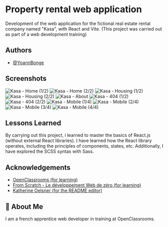
# Property rental web application

Development of the web application for the fictional real estate rental company named "Kasa", with React and Vite. (This project was carried out as part of a web development training)

## Authors

- [@YoannBonge](https://www.github.com/yoannBonge)


## Screenshots

![Kasa - Home (1/2)](https://github.com/yoannBonge/Kasa/blob/main/public/screenshots/Kasa%20-%20Home%201.png)
![Kasa - Home (2/2)](https://github.com/yoannBonge/Kasa/blob/main/public/screenshots/Kasa%20-%20Home%202.png)
![Kasa - Housing (1/2)](https://github.com/yoannBonge/Kasa/blob/main/public/screenshots/Kasa%20-%20Housing%201.png)
![Kasa - Housing (2/2)](https://github.com/yoannBonge/Kasa/blob/main/public/screenshots/Kasa%20-%20Housing%202.png)
![Kasa - About](https://github.com/yoannBonge/Kasa/blob/main/public/screenshots/Kasa%20-%20About.png)
![Kasa - 404 (1/2)](https://github.com/yoannBonge/Kasa/blob/main/public/screenshots/Kasa%20-%20404%201.png)
![Kasa - 404 (2/2)](https://github.com/yoannBonge/Kasa/blob/main/public/screenshots/Kasa%20-%20404%202.png)
![Kasa - Mobile (1/4)](https://github.com/yoannBonge/Kasa/blob/main/public/screenshots/Kasa%20-%20Mobile%201.png)
![Kasa - Mobile (2/4)](https://github.com/yoannBonge/Kasa/blob/main/public/screenshots/Kasa%20-%20Mobile%202.png)
![Kasa - Mobile (3/4)](https://github.com/yoannBonge/Kasa/blob/main/public/screenshots/Kasa%20-%20Mobile%203.png)
![Kasa - Mobile (4/4)](https://github.com/yoannBonge/Kasa/blob/main/public/screenshots/Kasa%20-%20Mobile%204.png)





## Lessons Learned

By carrying out this project, i learned to master the basics of React.js (without external React libraries). I have learned how the React library operates, including the principles of components, states, etc. Additionally, I have explored the SCSS syntax with Sass.


## Acknowledgements

 - [OpenClassrooms (for learning)](https://openclassrooms.com/fr/)
 - [From Scratch - Le développement Web de zéro (for learning)](https://www.youtube.com/@FromScratchDeveloppementWeb)
 - [Katherine Oelsner (for the README editor)](https://github.com/octokatherine)


## 🚀 About Me
I am a french apprentice web developer in training at OpenClassrooms.

